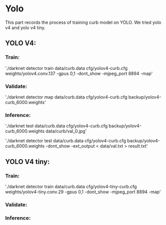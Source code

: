 # Yolo

This part records the process of training curb model on YOLO. We tried yolo v4 and yolo v4 tiny.

## YOLO V4:
### Train:
'./darknet detector train data/curb.data cfg/yolov4-curb.cfg weights/yolov4.conv.137 -gpus 0,1 -dont_show -mjpeg_port 8894 -map'

### Validate:
'./darknet detector map data/curb.data cfg/yolov4-curb.cfg backup/yolov4-curb_6000.weights'

### Inference:
'./darknet test data/curb.data cfg/yolov4-curb.cfg backup/yolov4-curb_6000.weights data/curb/val_0.jpg'

'./darknet detector test data/curb.data cfg/yolov4-curb.cfg backup/yolov4-curb_6000.weights -dont_show -ext_output < data/val.txt > result.txt'

## YOLO V4 tiny:
### Train:
'./darknet detector train data/curb.data cfg/yolov4-tiny-curb.cfg weights/yolov4-tiny.conv.29 -gpus 0,1 -dont_show -mjpeg_port 8894 -map'

### Validate:


### Inference:

